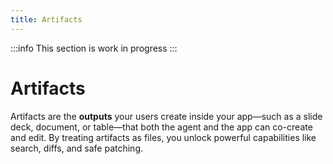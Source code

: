 ```yaml
---
title: Artifacts
---
```


:::info
This section is work in progress
:::

# Artifacts

Artifacts are the **outputs** your users create inside your app—such as a slide deck, document, or table—that both the agent and the app can co-create and edit. By treating artifacts as files, you unlock powerful capabilities like search, diffs, and safe patching.
